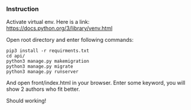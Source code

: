 ### Instruction
Activate virtual env. Here is a link: https://docs.python.org/3/library/venv.html


Open root directory and enter following commands:
```
pip3 install -r requirments.txt
cd api/
python3 manage.py makemigration
python3 manage.py migrate
python3 manage.py runserver
```


And open front/index.html in your browser. Enter some keyword, you will show 2 authors who fit better. 

Should working!